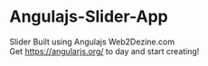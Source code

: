 # Angulajs-Slider-App
Slider Built using Angulajs
Web2Dezine.com<br>
Get https://angularjs.org/ to day and start creating!

